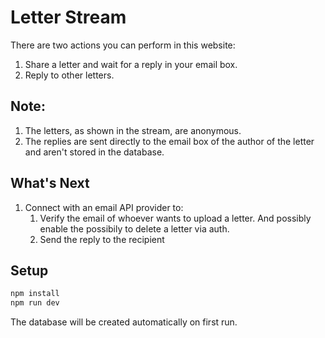 # Letter Stream
There are two actions you can perform in this website:
1) Share a letter and wait for a reply in your email box.
2) Reply to other letters.

## Note:
1) The letters, as shown in the stream, are anonymous.
2) The replies are sent directly to the email box of the author of the letter and aren't stored in the database.

## What's Next
1) Connect with an email API provider to:
    1) Verify the email of whoever wants to upload a letter. And possibly enable the possibily to delete a letter via auth.
    2) Send the reply to the recipient

## Setup
```bash
npm install
npm run dev
```
The database will be created automatically on first run.
